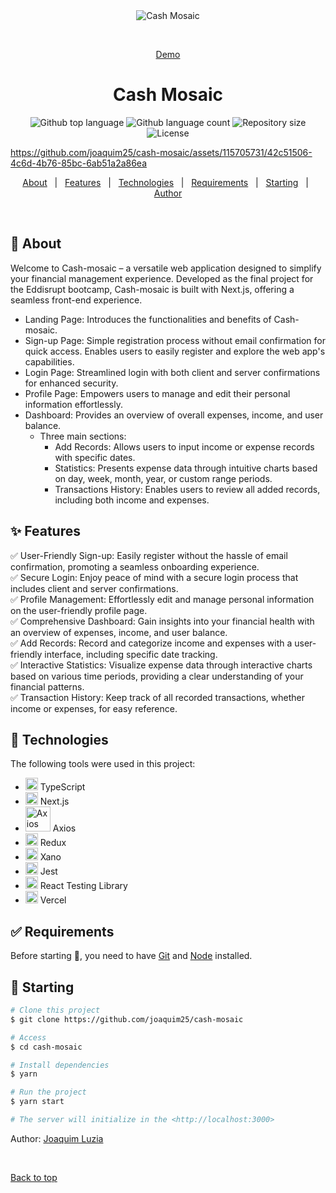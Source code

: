 <div align="center" id="top"> 
  <img src="./.github/app.gif" alt="Cash Mosaic" />

  &#xa0;

  <a target="_blank" href="https://cash-mosaic-flame.vercel.app/">Demo</a>
</div>

<h1 align="center">Cash Mosaic</h1>

<p align="center">
  <img alt="Github top language" src="https://img.shields.io/github/languages/top/joaquim25/cash-mosaic?color=56BEB8">

  <img alt="Github language count" src="https://img.shields.io/github/languages/count/joaquim25/cash-mosaic?color=56BEB8">

  <img alt="Repository size" src="https://img.shields.io/github/repo-size/joaquim25/cash-mosaic?color=56BEB8">

  <img alt="License" src="https://img.shields.io/github/license/joaquim25/cash-mosaic?color=56BEB8">
</p>

https://github.com/joaquim25/cash-mosaic/assets/115705731/42c51506-4c6d-4b76-85bc-6ab51a2a86ea

<p align="center">
  <a href="#dart-about">About</a> &#xa0; | &#xa0; 
  <a href="#sparkles-features">Features</a> &#xa0; | &#xa0;
  <a href="#rocket-technologies">Technologies</a> &#xa0; | &#xa0;
  <a href="#white_check_mark-requirements">Requirements</a> &#xa0; | &#xa0;
  <a href="#checkered_flag-starting">Starting</a> &#xa0; | &#xa0;
  <a href="https://github.com/joaquim25" target="_blank">Author</a>
</p>

<br>

## :dart: About ##

Welcome to Cash-mosaic – a versatile web application designed to simplify your financial management experience. Developed as the final project for the Eddisrupt bootcamp, Cash-mosaic is built with Next.js, offering a seamless front-end experience.

- Landing Page: Introduces the functionalities and benefits of Cash-mosaic.
- Sign-up Page: Simple registration process without email confirmation for quick access. Enables users to easily register and explore the web app's capabilities.
- Login Page: Streamlined login with both client and server confirmations for enhanced security.
- Profile Page: Empowers users to manage and edit their personal information effortlessly.
- Dashboard: Provides an overview of overall expenses, income, and user balance.
	- Three main sections:
		- Add Records: Allows users to input income or expense records with specific dates.
		- Statistics: Presents expense data through intuitive charts based on day, week, month, year, or custom range periods.
		- Transactions History: Enables users to review all added records, including both income and expenses.

## :sparkles: Features ##

✅ User-Friendly Sign-up: Easily register without the hassle of email confirmation, promoting a seamless onboarding experience. <br>
✅ Secure Login: Enjoy peace of mind with a secure login process that includes client and server confirmations. <br>
✅ Profile Management: Effortlessly edit and manage personal information on the user-friendly profile page. <br>
✅ Comprehensive Dashboard: Gain insights into your financial health with an overview of expenses, income, and user balance. <br>
✅ Add Records: Record and categorize income and expenses with a user-friendly interface, including specific date tracking. <br>
✅ Interactive Statistics: Visualize expense data through interactive charts based on various time periods, providing a clear understanding of your financial patterns. <br>
✅ Transaction History: Keep track of all recorded transactions, whether income or expenses, for easy reference. <br>


## :rocket: Technologies ##
<div align="center">

</div>

The following tools were used in this project:
- [<img width="20" src="https://user-images.githubusercontent.com/25181517/183890598-19a0ac2d-e88a-4005-a8df-1ee36782fde1.png" alt="TypeScript" title="TypeScript"/>](https://www.typescriptlang.org/) TypeScript
- [<img width="20" src="https://github.com/marwin1991/profile-technology-icons/assets/136815194/5f8c622c-c217-4649-b0a9-7e0ee24bd704" alt="Next.js" title="Next.js"/>](https://nextjs.org/) Next.js
- [<img width="40" src="https://seeklogo.com/images/A/axios-logo-CDDCBC8E4A-seeklogo.com.png" alt="Axios" title="Axios"/>](https://axios-http.com/) Axios
- [<img width="20" src="https://user-images.githubusercontent.com/25181517/187896150-cc1dcb12-d490-445c-8e4d-1275cd2388d6.png" alt="Redux" title="Redux"/>](https://redux.js.org/) Redux
- [<img width="20" src="https://assets-global.website-files.com/6145a64d8a08a13f1a8040f7/62ac59c910a24f76bbede71f_xx.png" alt="Xano" title="Xano"/>](https://www.xano.com/) Xano
- [<img width="20" src="https://user-images.githubusercontent.com/25181517/187955005-f4ca6f1a-e727-497b-b81b-93fb9726268e.png" alt="Jest" title="Jest"/>](https://jestjs.io/) Jest
- [<img width="20" src="https://testing-library.com/img/octopus-64x64.png" alt="React Testing Library" title="React Testing Library"/>](https://testing-library.com/) React Testing Library
- [<img width="20" src="https://seeklogo.com/images/V/vercel-logo-F748E39008-seeklogo.com.png" alt="Vercel" title="Vercel"/>](https://vercel.com/) Vercel

## :white_check_mark: Requirements ##

Before starting :checkered_flag:, you need to have [Git](https://git-scm.com) and [Node](https://nodejs.org/en/) installed.

## :checkered_flag: Starting ##

```bash
# Clone this project
$ git clone https://github.com/joaquim25/cash-mosaic

# Access
$ cd cash-mosaic

# Install dependencies
$ yarn

# Run the project
$ yarn start

# The server will initialize in the <http://localhost:3000>
```

Author: <a href="https://github.com/joaquim25" target="_blank">Joaquim Luzia</a>

&#xa0;

<a href="#top">Back to top</a>
